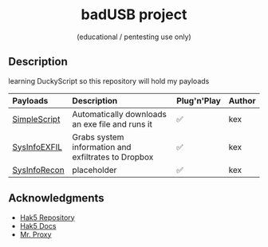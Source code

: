 <div align=center>

# badUSB project
(educational / pentesting use only)
</div>   
 

## Description 
learning DuckyScript so this repository will hold my payloads

| Payloads                                                                                                         | Description                                                                                       | Plug'n'Play | Author      |
| :--------------------------------------------------------------------------------------------------------------- | :------------------------------------------------------------------------------------------------ | :-----------| :-----------|
| [SimpleScript](https://github.com/Kexx0/usb-rubber/tree/main/SimpleScript)                                             | Automatically downloads an exe file and runs it                                                   |✅          | kex    |
| [SysInfoEXFIL](https://github.com/Kexx0/usb-rubber/tree/main/SysInfoEXFIL)                              | Grabs system information and exfiltrates to Dropbox                                                |✅          | kex    |
| [SysInfoRecon](https://github.com/Kexx0/usb-rubber/tree/main/SysInfoRecon)                              | placeholder                                                |✅          | kex    |

## Acknowledgments

* [Hak5 Repository](https://github.com/hak5/usbrubberducky-payloads)
* [Hak5 Docs](https://docs.hak5.org/hak5-usb-rubber-ducky)
* [ Mr. Proxy ](https://github.com/Mr-Proxy-source/BadUSB-Payloads/tree/main)
